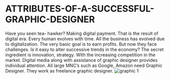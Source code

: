 # ATTRIBUTES-OF-A-SUCCESSFUL-GRAPHIC-DESIGNER

Have you seen tea- hawker?  Making digital payment.  That is the result of digital era. Every human evolves with time. All the business has evolved due to digitalization. The very basic goal is to earn profits. But now they face challenges. Is it easy to alter successive trends in the economy? The secret ingredient is innovation, strategy. 
With the increasing competition in the market. Digital media along with assistance of graphic designer provides individual attention. All large MNC’s such as Google, Amazon need Graphic Designer. They work as freelance graphic designer. 
![graphic 1](https://user-images.githubusercontent.com/86399670/123215342-f781a480-d4e5-11eb-865c-5965935b67a2.jpg)
